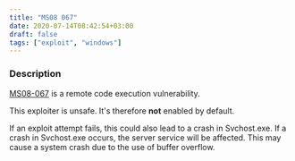 ```yaml
---
title: "MS08 067"
date: 2020-07-14T08:42:54+03:00
draft: false
tags: ["exploit", "windows"]
---
```


### Description

[MS08-067](https://docs.microsoft.com/en-us/security-updates/securitybulletins/2008/ms08-067) is a remote code execution vulnerability.

This exploiter is unsafe. It's therefore **not** enabled by default.

If an exploit attempt fails, this could also lead to a crash in Svchost.exe. If a crash in Svchost.exe occurs, the server service will be affected. This may cause a system crash due to the use of buffer overflow. 
